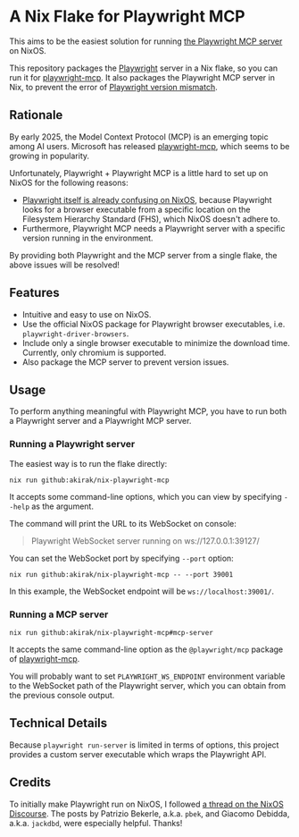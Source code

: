 # A Nix Flake for Playwright MCP
This aims to be the easiest solution for running [the Playwright MCP
server](https://github.com/microsoft/playwright-mcp) on NixOS.

This repository packages the [Playwright](https://playwright.dev/) server in a
Nix flake, so you can run it for
[playwright-mcp](https://github.com/microsoft/playwright-mcp). It also packages
the Playwright MCP server in Nix, to prevent the error of [Playwright version
mismatch](https://github.com/microsoft/playwright-mcp/issues/7).
## Rationale
By early 2025, the Model Context Protocol (MCP) is an emerging topic among AI
users. Microsoft has released
[playwright-mcp](https://github.com/microsoft/playwright-mcp), which seems to be
growing in popularity.

Unfortunately, Playwright + Playwright MCP is a little hard to set up on NixOS
for the following reasons:

- [Playwright itself is already confusing on
  NixOS](https://discourse.nixos.org/t/running-playwright-tests/25655), because
  Playwright looks for a browser executable from a specific location on the
  Filesystem Hierarchy Standard (FHS), which NixOS doesn't adhere to.
- Furthermore, Playwright MCP needs a Playwright server with a specific version
  running in the environment.

By providing both Playwright and the MCP server from a single flake, the above
issues will be resolved!
## Features
- Intuitive and easy to use on NixOS.
- Use the official NixOS package for Playwright browser executables, i.e.
  `playwright-driver-browsers`.
- Include only a single browser executable to minimize the download time.
  Currently, only chromium is supported.
- Also package the MCP server to prevent version issues.
## Usage
To perform anything meaningful with Playwright MCP, you have to run both a
Playwright server and a Playwright MCP server.
### Running a Playwright server
The easiest way is to run the flake directly:

``` shell
nix run github:akirak/nix-playwright-mcp
```

It accepts some command-line options, which you can view by specifying `--help`
as the argument.

The command will print the URL to its WebSocket on console:

> Playwright WebSocket server running on ws://127.0.0.1:39127/

You can set the WebSocket port by specifying `--port` option:

``` shell
nix run github:akirak/nix-playwright-mcp -- --port 39001
```

In this example, the WebSocket endpoint will be `ws://localhost:39001/`.
### Running a MCP server
``` shell
nix run github:akirak/nix-playwright-mcp#mcp-server
```

It accepts the same command-line option as the `@playwright/mcp` package of
[playwright-mcp](https://github.com/microsoft/playwright-mcp).

You will probably want to set `PLAYWRIGHT_WS_ENDPOINT` environment variable to
the WebSocket path of the Playwright server, which you can obtain from the
previous console output.
## Technical Details
Because `playwright run-server` is limited in terms of options, this project
provides a custom server executable which wraps the Playwright API.
## Credits
To initially make Playwright run on NixOS, I followed [a thread on the NixOS
Discourse](https://discourse.nixos.org/t/running-playwright-tests/25655/). The
posts by Patrizio Bekerle, a.k.a. `pbek`, and Giacomo Debidda, a.k.a. `jackdbd`,
were especially helpful. Thanks!
